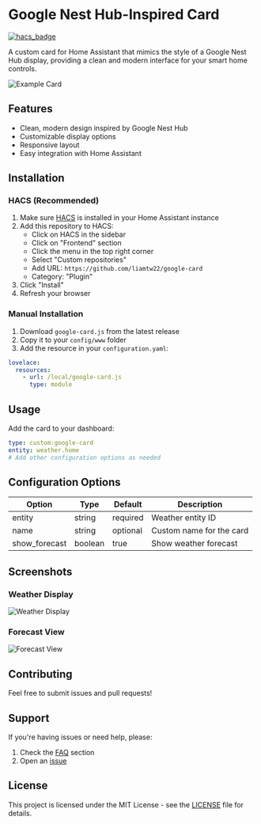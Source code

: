 # Google Nest Hub-Inspired Card

[![hacs_badge](https://img.shields.io/badge/HACS-Default-orange.svg)](https://github.com/hacs/integration)

A custom card for Home Assistant that mimics the style of a Google Nest Hub display, providing a clean and modern interface for your smart home controls.

![Example Card](https://raw.githubusercontent.com/liamtw22/google-card/main/images/example-card.png)

## Features

- Clean, modern design inspired by Google Nest Hub
- Customizable display options
- Responsive layout
- Easy integration with Home Assistant

## Installation

### HACS (Recommended)

1. Make sure [HACS](https://hacs.xyz/) is installed in your Home Assistant instance
2. Add this repository to HACS:
   - Click on HACS in the sidebar
   - Click on "Frontend" section
   - Click the menu in the top right corner
   - Select "Custom repositories"
   - Add URL: `https://github.com/liamtw22/google-card`
   - Category: "Plugin"
3. Click "Install"
4. Refresh your browser

### Manual Installation

1. Download `google-card.js` from the latest release
2. Copy it to your `config/www` folder
3. Add the resource in your `configuration.yaml`:
```yaml
lovelace:
  resources:
    - url: /local/google-card.js
      type: module
```

## Usage

Add the card to your dashboard:

```yaml
type: custom:google-card
entity: weather.home
# Add other configuration options as needed
```

## Configuration Options

| Option | Type | Default | Description |
|--------|------|---------|-------------|
| entity | string | required | Weather entity ID |
| name | string | optional | Custom name for the card |
| show_forecast | boolean | true | Show weather forecast |

## Screenshots

### Weather Display
![Weather Display](https://raw.githubusercontent.com/liamtw22/google-card/main/images/weather.png)

### Forecast View
![Forecast View](https://raw.githubusercontent.com/liamtw22/google-card/main/images/forecast.png)

## Contributing

Feel free to submit issues and pull requests!

## Support

If you're having issues or need help, please:
1. Check the [FAQ](https://github.com/liamtw22/google-card/wiki/FAQ) section
2. Open an [issue](https://github.com/liamtw22/google-card/issues)

## License

This project is licensed under the MIT License - see the [LICENSE](LICENSE) file for details.
